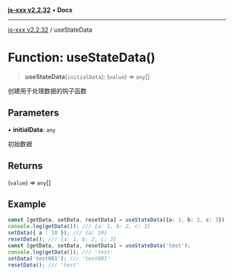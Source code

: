 [**js-xxx v2.2.32**](../README.md) • **Docs**

***

[js-xxx v2.2.32](../README.md) / useStateData

# Function: useStateData()

> **useStateData**(`initialData`): (`value`) => `any`[]

创建用于处理数据的钩子函数

## Parameters

• **initialData**: `any`

初始数据

## Returns

(`value`) => `any`[]

## Example

```ts
const [getData, setData, resetData] = useStateData({a: 1, b: 2, c: 3});
console.log(getData()); /// {a: 1, b: 2, c: 3}
setData({ a : 10 }); /// {a: 10}
resetData(); /// {a: 1, b: 2, c: 3}
const [getData, setData, resetData] = useStateData('test');
console.log(getData()); /// 'test'
setData('test001'); /// 'test001'
resetData(); /// 'test'
```
